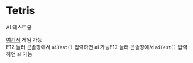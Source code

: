 # Tetris
AI  테스트용

[여기서](https://tetris.msub.kr) 게임 가능<br>
F12 눌러 콘솔창에서 `aiTest()` 입력하면 ai 가능F12 눌러 콘솔창에서 `aiTest()` 입력하면 ai 가능
